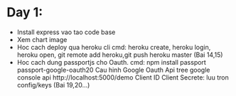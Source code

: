 # Day 1:

- Install express vao tao code base
- Xem chart image
- Hoc cach deploy qua heroku cli
  cmd: heroku create, heroku login, heroku open, git remote add heroku,git push heroku master (Bai 14,15)
- Hoc cach dung passportjs cho Oauth.
  cmd: npm install passport passport-google-oauth20
  Cau hinh Google Oauth Api tree google console api
  http://localhost:5000/demo
  Client ID
  Client Secrete: luu tron config/keys (Bai 19,20...)
